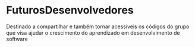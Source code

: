 # FuturosDesenvolvedores
Destinado a compartilhar e também tornar acessíveis os códigos do grupo que visa ajudar o crescimento do aprendizado em desenvolvimento de software
